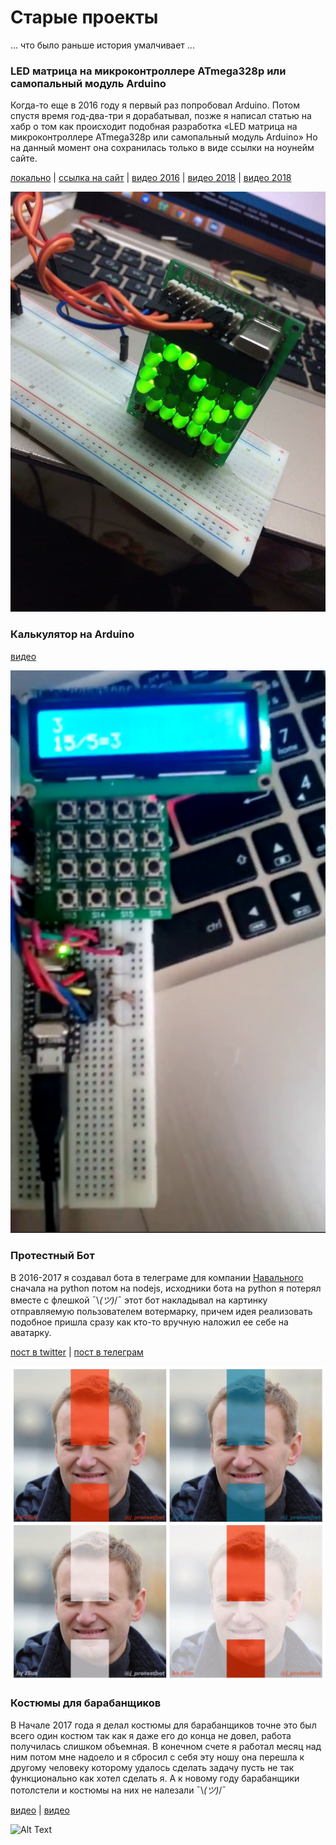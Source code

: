 # Старые проекты

... что было раньше история умалчивает ...

### LED матрица на микроконтроллере ATmega328p или самопальный модуль Arduino
Когда-то еще в 2016 году я первый раз попробовал Arduino. Потом спустя время год-два-три я дорабатывал, позже я написал статью на хабр о том как происходит подобная разработка «LED матрица на микроконтроллере ATmega328p или самопальный модуль Arduino»
Но на данный момент она сохранилась только в виде ссылки на ноунейм сайте.

[локально](/proj1.mht) | [ссылка на сайт](https://itnan.ru/post.php?c=2&p=299931) | [видео 2016](https://youtu.be/DkjomOTfQKw) | [видео 2018](https://youtu.be/Lrjae9cM4oc) | [видео 2018](https://youtu.be/9v6UcA4X8iI)

![Alt Text](/proj1.jpg)

### Калькулятор на Arduino

[видео](https://youtu.be/Z9Jm17GqCVI)

![Alt Text](/proj4.png)

### Протестный Бот
В 2016-2017 я создавал бота в телеграме для компании [Навального](https://navalny.com/) сначала на python потом на nodejs, исходники бота на python я потерял вместе с флешкой ¯\\_(ツ)_/¯ этот бот накладывал на картинку отправляемую пользователем вотермарку, причем идея реализовать подобное пришла сразу как кто-то вручную наложил ее себе на аватарку.

[пост в twitter](https://twitter.com/nedimon_msk/status/899326400263589888) | [пост в телеграм](https://t.me/nedimonmskinf/708)

![Alt Text](/proj2.jpg)

### Костюмы для барабанщиков
В Начале 2017 года я делал костюмы для барабанщиков точне это был всего один костюм так как я даже его до конца не довел, работа получилась слишком объемная. В конечном счете я работал месяц над ним потом мне надоело и я сбросил с себя эту ношу она перешла к другому человеку которому удалось сделать задачу пусть не так функционально как хотел сделать я. А к новому году барабанщики потолстели и костюмы на них не налезали ¯\\_(ツ)_/¯

[видео](https://youtu.be/rO0jn3X0mqw) | [видео](https://youtu.be/T77yLpTPBh4)

![Alt Text](/proj3.gif)
